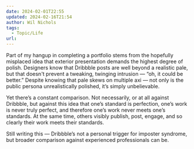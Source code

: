 ```yaml
---
date: 2024-02-01T22:55
updated: 2024-02-16T21:54
author: Wil Nichols
tags: 
  - Topic/Life
url: 
---
```


Part of my hangup in completing a portfolio stems from the hopefully misplaced idea that exterior presentation demands the highest degree of polish. Designers know that Dribbble posts are well beyond a realistic pale, but that doesn't prevent a tweaking, twinging intrusion — “oh, it could be better.” Despite knowing that pale skews on multiple axi — not only is the public persona unrealistically polished, it’s simply unbelievable. 

Yet there’s a constant comparison. Not necessarily, or at all against Dribbble, but against this idea that one’s standard is perfection, one’s work is never truly perfect, and therefore one’s work never meets one’s standards. At the same time, others visibly publish, post, engage, and so clearly their work meets their standards. 

Still writing this — Dribbble’s not a personal trigger for imposter syndrome, but broader comparison against experienced professionals can be. 
